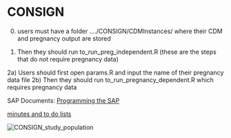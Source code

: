 # CONSIGN
0) users must have a folder ..../CONSIGN/CDMInstances/ where their CDM and pregnancy output are stored


1) Then they should run to_run_preg_independent.R  (these are the steps that do not require pregnancy data)



2a) Users should first open params.R and input the name of their pregnancy data file 
2b) Then they should run to_run_pregnancy_dependent.R which requires pregnancy data




SAP Documents:
[Programming the SAP](https://docs.google.com/spreadsheets/d/1WyDWxCPTYsNnOTdxHRJkV1tQh2EZT6p4MRO9MYw8CLQ/edit?usp=sharing)

[minutes and to do lists](https://docs.google.com/document/d/1FEGZuBUDGRiopPAkvd3-KccHzEyOJE771kdJMdPPkuo/edit)


![CONSIGN_study_population](https://user-images.githubusercontent.com/40298610/177710801-b95603ba-7d2f-471d-a769-ab658083c59e.jpeg)
